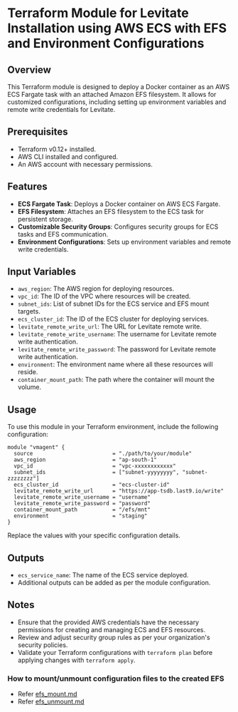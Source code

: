 # Terraform Module for Levitate Installation using AWS ECS with EFS and Environment Configurations

## Overview

This Terraform module is designed to deploy a Docker container as an AWS ECS Fargate task with an attached Amazon EFS filesystem. It allows for customized configurations, including setting up environment variables and remote write credentials for Levitate.

## Prerequisites

- Terraform v0.12+ installed.
- AWS CLI installed and configured.
- An AWS account with necessary permissions.

## Features

- **ECS Fargate Task**: Deploys a Docker container on AWS ECS Fargate.
- **EFS Filesystem**: Attaches an EFS filesystem to the ECS task for persistent storage.
- **Customizable Security Groups**: Configures security groups for ECS tasks and EFS communication.
- **Environment Configurations**: Sets up environment variables and remote write credentials.

## Input Variables

- `aws_region`: The AWS region for deploying resources.
- `vpc_id`: The ID of the VPC where resources will be created.
- `subnet_ids`: List of subnet IDs for the ECS service and EFS mount targets.
- `ecs_cluster_id`: The ID of the ECS cluster for deploying services.
- `levitate_remote_write_url`: The URL for Levitate remote write.
- `levitate_remote_write_username`: The username for Levitate remote write authentication.
- `levitate_remote_write_password`: The password for Levitate remote write authentication.
- `environment`: The environment name where all these resources will reside.
- `container_mount_path`: The path where the container will mount the volume.

## Usage

To use this module in your Terraform environment, include the following configuration:

```hcl
module "vmagent" {
  source                         = "./path/to/your/module"
  aws_region                     = "ap-south-1"
  vpc_id                         = "vpc-xxxxxxxxxxxx"
  subnet_ids                     = ["subnet-yyyyyyyy", "subnet-zzzzzzzz"]
  ecs_cluster_id                 = "ecs-cluster-id"
  levitate_remote_write_url      = "https://app-tsdb.last9.io/write"
  levitate_remote_write_username = "username"
  levitate_remote_write_password = "password"
  container_mount_path           = "/efs/mnt"
  environment                    = "staging"
}
```

Replace the values with your specific configuration details.

## Outputs

- `ecs_service_name`: The name of the ECS service deployed.
- Additional outputs can be added as per the module configuration.

## Notes

- Ensure that the provided AWS credentials have the necessary permissions for creating and managing ECS and EFS resources.
- Review and adjust security group rules as per your organization's security policies.
- Validate your Terraform configurations with `terraform plan` before applying changes with `terraform apply`.

### How to mount/unmount configuration files to the created EFS
- Refer [efs_mount.md](efs_mount.md)
- Refer [efs_unmount.md](efs_unmount.md)
